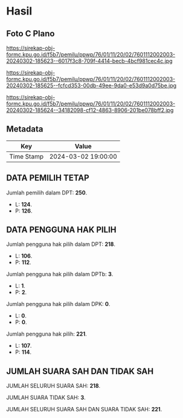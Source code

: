 # Hasil

## Foto C Plano

https://sirekap-obj-formc.kpu.go.id/f5b7/pemilu/ppwp/76/01/11/20/02/7601112002003-20240302-185623--6017f3c8-709f-4414-becb-4bcf981cec4c.jpg

https://sirekap-obj-formc.kpu.go.id/f5b7/pemilu/ppwp/76/01/11/20/02/7601112002003-20240302-185625--fcfcd353-00db-49ee-9da0-e53d9a0d75be.jpg

https://sirekap-obj-formc.kpu.go.id/f5b7/pemilu/ppwp/76/01/11/20/02/7601112002003-20240302-185624--34182098-cf12-4863-8906-201be078bff2.jpg


## Metadata

| Key        | Value               |
| ---------- | ------------------- |
| Time Stamp | 2024-03-02 19:00:00 |


## DATA PEMILIH TETAP

Jumlah pemilih dalam DPT: **250**.
 * L: **124**.
 * P: **126**.

## DATA PENGGUNA HAK PILIH

Jumlah pengguna hak pilih dalam DPT: **218**.
 * L: **106**.
 * P: **112**.

Jumlah pengguna hak pilih dalam DPTb: **3**.
 * L: **1**.
 * P: **2**.

Jumlah pengguna hak pilih dalam DPK: **0**.
 * L: **0**.
 * P: **0**.

Jumlah pengguna hak pilih: **221**.
 * L: **107**.
 * P: **114**.

## JUMLAH SUARA SAH DAN TIDAK SAH

JUMLAH SELURUH SUARA SAH: **218**.

JUMLAH SUARA TIDAK SAH: **3**.

JUMLAH SELURUH SUARA SAH DAN SUARA TIDAK SAH: **221**.


